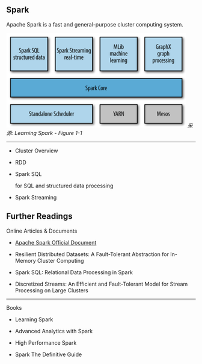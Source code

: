 Spark
---

Apache Spark is a fast and general-purpose cluster computing system.


![Spark Stack](images/spark_stack.png)
*来源: Learning Spark - Figure 1-1*


- - -

* Cluster Overview

* RDD

* Spark SQL

    for SQL and structured data processing

* Spark Streaming



## Further Readings

Online Articles & Documents

* [Apache Spark Official Document](http://spark.apache.org/docs/latest/)

* Resilient Distributed Datasets: A Fault-Tolerant Abstraction for In-Memory Cluster Computing

* Spark SQL: Relational Data Processing in Spark

* Discretized Streams: An Efficient and Fault-Tolerant Model for Stream Processing on Large Clusters

- - -

Books

* Learning Spark

* Advanced Analytics with Spark

* High Performance Spark

* Spark The Definitive Guide
